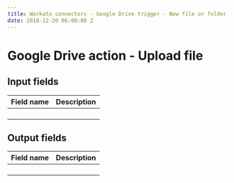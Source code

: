 ```yaml
---
title: Workato connectors - Google Drive trigger - New file or folder
date: 2018-12-20 06:00:00 Z
---
```


# Google Drive action - Upload file


## Input fields

| Field name | Description |
|---|---|
|  |  |
|  |  |
|  |  |
|  |  |

## Output fields

| Field name | Description |
|---|---|
|  |  |
|  |  |
|  |  |
|  |  |
